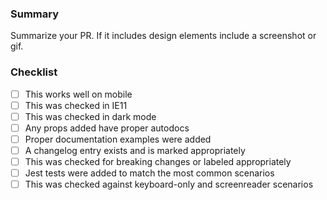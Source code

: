 ### Summary

Summarize your PR. If it includes design elements include a screenshot or gif.

### Checklist

- [ ] This works well on mobile
- [ ] This was checked in IE11
- [ ] This was checked in dark mode
- [ ] Any props added have proper autodocs
- [ ] Proper documentation examples were added
- [ ] A changelog entry exists and is marked appropriately
- [ ] This was checked for breaking changes or labeled appropriately
- [ ] Jest tests were added to match the most common scenarios
- [ ] This was checked against keyboard-only and screenreader scenarios
